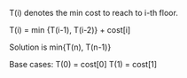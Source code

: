 T(i) denotes the min cost to reach to i-th floor.

T(i) = min {T(i-1), T(i-2)} + cost[i]

Solution is min{T(n), T(n-1)}

Base cases: 
T(0) = cost[0]
T(1) = cost[1]





